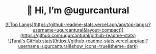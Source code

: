 <h1 align="center">👋 Hi, I’m @ugurcantural</h1>

<div align="center">
  <a href="">[![Top Langs](https://github-readme-stats.vercel.app/api/top-langs/?username=ugurcantural&layout=compact)](https://github.com/ugurcantural/github-readme-stats)</a>
  <br>
  <a href="">![Tural's GitHub stats](https://github-readme-stats.vercel.app/api?username=ugurcantural&show_icons=true&theme=dark)</a>
</div>


